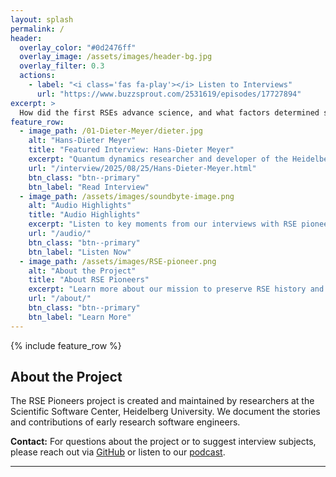 ```yaml
---
layout: splash
permalink: /
header:
  overlay_color: "#0d2476ff"
  overlay_image: /assets/images/header-bg.jpg
  overlay_filter: 0.3
  actions:
    - label: "<i class='fas fa-play'></i> Listen to Interviews"
      url: "https://www.buzzsprout.com/2531619/episodes/17727894"
excerpt: >
  How did the first RSEs advance science, and what factors determined success, adoption and impact of research software? These are central questions that RSE pioneers addresses.
feature_row:
  - image_path: /01-Dieter-Meyer/dieter.jpg
    alt: "Hans-Dieter Meyer"
    title: "Featured Interview: Hans-Dieter Meyer"
    excerpt: "Quantum dynamics researcher and developer of the Heidelberg MCTDH software package."
    url: "/interview/2025/08/25/Hans-Dieter-Meyer.html"
    btn_class: "btn--primary"
    btn_label: "Read Interview"
  - image_path: /assets/images/soundbyte-image.png
    alt: "Audio Highlights"
    title: "Audio Highlights"
    excerpt: "Listen to key moments from our interviews with RSE pioneers."
    url: "/audio/"
    btn_class: "btn--primary"
    btn_label: "Listen Now"
  - image_path: /assets/images/RSE-pioneer.png
    alt: "About the Project"
    title: "About RSE Pioneers"
    excerpt: "Learn more about our mission to preserve RSE history and knowledge."
    url: "/about/"
    btn_class: "btn--primary"
    btn_label: "Learn More"
---
```


<style>
.feature__item .archive__item-teaser {
  max-height: 200px;
  object-fit: cover;
}
.feature__item .archive__item-teaser img {
  max-height: 200px;
  width: auto;
}
.btn--primary {
  background-color: #0d2476ff !important;
  border-color: #0d2476ff !important;
  color: #fff !important;
}
.btn--primary:hover {
  background-color: #092155 !important;
  border-color: #092155 !important;
}
</style>

{% include feature_row %}

## About the Project

The RSE Pioneers project is created and maintained by researchers at the Scientific Software Center, Heidelberg University. We document the stories and contributions of early research software engineers.

**Contact:** For questions about the project or to suggest interview subjects, please reach out via [GitHub](https://github.com/iulusoy/RSE-pioneers/issues) or listen to our [podcast](https://www.buzzsprout.com/2531619).

---